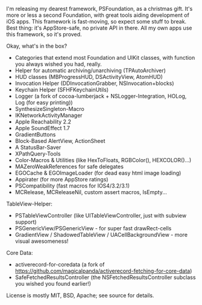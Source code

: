 I'm releasing my dearest framework, PSFoundation, as a christmas gift. It's more or less a second Foundation, with great tools aiding development of iOS apps. This framework is fast-moving, so expect some stuff to break.
Best thing: it's AppStore-safe, no private API in there. All my own apps use this framework, so it's proved.

Okay, what's in the box?

* Categories that extend most Foundation and UIKit classes, with function you always wished you had, really.
* Helper for automatic archiving/unarchiving (TPAutoArchiver)
* HUD classes (MBProgressHUD, DSActivityView, AtomHUD)
* Invocation Helper (DDInvocationGrabber, NSInvocation+blocks)
* Keychain Helper (SFHFKeychainUtils)
* Logger (a fork of cocoa-lumberjack + NSLogger-Integration, HOLog, Log (for easy printing))
* SynthesizeSingleton-Macro
* IKNetworkActivityManager
* Apple Reachability 2.2
* Apple SoundEffect 1.7
* GradientButtons
* Block-Based AlertView, ActionSheet
* A StatusBar-Saver
* XPathQuery-Tools
* Color-Macros & Utilities (like HexToFloats, RGBColor(), HEXCOLOR()...)
* MAZeroWeakReferences for safe delegates
* EGOCache & EGOImageLoader (for dead easy html image loading)
* Appirater (for more AppStore ratings)
* PSCompatibility (fast macros for IOS4/3.2/3.1)
* MCRelease, MCReleaseNil, custom assert macros, IsEmpty...

TableView-Helper:

* PSTableViewController (like UITableViewController, just with subview support)
* PSGenericView/PSGenericView - for super fast drawRect-cells
* GradientView / ShadowedTableView / UACellBackgroundView - more visual awesomeness!

Core Data:

* activerecord-for-coredata (a fork of https://github.com/magicalpanda/activerecord-fetching-for-core-data)
* SafeFetchedResultsController (the NSFetchedResultsController subclass you wished you found earlier!)

License is mostly MIT, BSD, Apache; see source for details.
